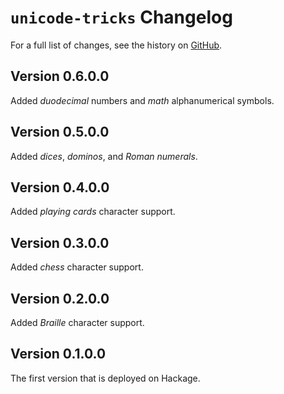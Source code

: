# `unicode-tricks` Changelog

For a full list of changes, see the history on [GitHub](https://github.com/hapytex/unicode-tricks).

## Version 0.6.0.0

Added *duodecimal* numbers and *math* alphanumerical symbols.

## Version 0.5.0.0

Added *dices*, *dominos*, and *Roman numerals*.

## Version 0.4.0.0

Added *playing cards* character support.

## Version 0.3.0.0

Added *chess* character support.

## Version 0.2.0.0

Added *Braille* character support.

## Version 0.1.0.0

The first version that is deployed on Hackage.

